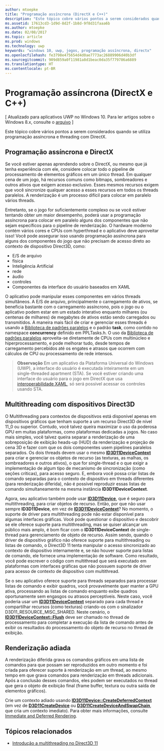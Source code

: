 ```yaml
---
author: mtoepke
title: "Programação assíncrona (DirectX e C++)"
description: "Este tópico cobre vários pontos a serem considerados quando se utiliza programação assíncrona e threading com DirectX."
ms.assetid: 17613cd3-1d9d-8d2f-1b8d-9f8d31faaa6b
ms.author: mtoepke
ms.date: 02/08/2017
ms.topic: article
ms.prod: windows
ms.technology: uwp
keywords: "windows 10, uwp, jogos, programação assíncrona, directx"
ms.openlocfilehash: fe3798e475654d4d0ae7773ac26889906d40b3df
ms.sourcegitcommit: 909d859a0f11981a8d1beac0da35f779786a6889
ms.translationtype: HT
ms.contentlocale: pt-BR
---
```

# <a name="asynchronous-programming-directx-and-c"></a>Programação assíncrona (DirectX e C++)


\[ Atualizado para aplicativos UWP no Windows 10. Para ler artigos sobre o Windows 8.x, consulte o [arquivo](http://go.microsoft.com/fwlink/p/?linkid=619132) \]

Este tópico cobre vários pontos a serem considerados quando se utiliza programação assíncrona e threading com DirectX.

## <a name="async-programming-and-directx"></a>Programação assíncrona e DirectX


Se você estiver apenas aprendendo sobre o DirectX, ou mesmo que já tenha experiência com ele, considere colocar todo o pipeline de processamento de elementos gráficos em um único thread. Em qualquer cena de um jogo, há recursos comuns como bitmaps, sombreadores e outros ativos que exigem acesso exclusivo. Esses mesmos recursos exigem que você sincronize qualquer acesso a esses recursos em todos os threads paralelos. A renderização é um processo difícil para colocar em paralelo vários threads.

Entretanto, se o jogo for suficientemente complexo ou se você estiver tentando obter um maior desempenho, poderá usar a programação assíncrona para colocar em paralelo alguns dos componentes que não sejam específicos para o pipeline de renderização. O hardware moderno contém vários cores e CPUs com hyperthread e o aplicativo deve aproveitar isso! Você pode assegurar isso usando programação assíncrona para alguns dos componentes do jogo que não precisam de acesso direto ao contexto de dispositivo Direct3D, como:

-   E/S de arquivo
-   física
-   Inteligência Artificial
-   rede
-   áudio
-   controles
-   Componentes da interface do usuário baseados em XAML

O aplicativo pode manipular esses componentes em vários threads simultâneos. A E/S de arquivo, principalmente o carregamento de ativos, se beneficia bastante com o carregamento assíncrono, pois o jogo ou o aplicativo podem estar em um estado interativo enquanto milhares (ou centenas de milhares) de megabytes de ativos estão sendo carregados ou transmitidos. A maneira mais fácil de criar e gerenciar esses threads é usando a [Biblioteca de padrões paralelos](https://msdn.microsoft.com/library/dd492418.aspx) e o padrão **task**, como contido no namespace **concurrency** definido em PPLTasks.h. O uso da [Biblioteca de padrões paralelos](https://msdn.microsoft.com/library/dd492418.aspx) aproveita-se diretamente de CPUs com multinúcleo e hiperprocessamento, e pode melhorar tudo, desde tempos de carregamento percebidos até os engates e atrasos que ocorrem com cálculos de CPU ou processamento de rede intensos.

> **Observação**   Em um aplicativo da Plataforma Universal do Windows (UWP), a interface do usuário é executada inteiramente em um single-threaded apartment (STA). Se você estiver criando uma interface do usuário para o jogo em DirectX que usa [interoperabilidade XAML](directx-and-xaml-interop.md), só será possível acessar os controles usando STA.

 

## <a name="multithreading-with-direct3d-devices"></a>Multithreading com dispositivos Direct3D


O Multithreading para contextos de dispositivos está disponível apenas em dispositivos gráficos que tenham suporte a um recurso Direct3D de nível 11\_0 ou superior. Contudo, você talvez queira maximizar o uso da poderosa GPU em muitas plataformas, como plataformas dedicadas a jogos. No caso mais simples, você talvez queira separar a renderização de uma sobreposição de exibição heads-up (HUD) da renderização e projeção de cena 3D e fazer com que os dois componentes usem pipelines paralelos separados. Os dois threads devem usar o mesmo [**ID3D11DeviceContext**](https://msdn.microsoft.com/library/windows/desktop/ff476385) para criar e gerenciar os objetos de recurso (as texturas, as malhas, os sombreadores e outros ativos), o que for single-thread e o que exigir a implementação de algum tipo de mecanismo de sincronização (como seções críticas), para acesso seguro. E, embora você possa criar listas de comando separadas para o contexto de dispositivo em threads diferentes (para renderização diferida), não é possível reproduzir essas listas de comando simultaneamente na mesma instância **ID3D11DeviceContext**.

Agora, seu aplicativo também pode usar [**ID3D11Device**](https://msdn.microsoft.com/library/windows/desktop/ff476379), que é seguro para multithreading, para criar objetos de recurso. Então, por que não usar sempre **ID3D11Device**, em vez de [**ID3D11DeviceContext**](https://msdn.microsoft.com/library/windows/desktop/ff476385)? No momento, o suporte de driver para multithreading pode não estar disponível para algumas interfaces gráficas. Você pode questionar o dispositivo e descobrir se ele oferece suporte para multithreading, mas se quiser alcançar um público mais amplo, é bom ficar com o **ID3D11DeviceContext** de single-thread para gerenciamento de objeto de recurso. Assim sendo, quando o driver de dispositivo gráfico não oferece suporte para multithreading ou listas de comando, o Direct3D 11 tenta manipular o acesso sincronizado ao contexto de dispositivo internamente e, se não houver suporte para listas de comando, ele fornece uma implementação de software. Como resultado, você pode escrever o código com multithread que será executado em plataformas com interfaces gráficas que não possuem suporte de driver para acesso de contexto de dispositivo com multithread.

Se o seu aplicativo oferece suporte para threads separados para processar listas de comando e exibir quadros, você provavelmente quer manter a GPU ativa, processando as listas de comando enquanto exibe quadros oportunamente sem engasgos ou atrasos perceptíveis. Neste caso, você poderia usar um [**ID3D11DeviceContext**](https://msdn.microsoft.com/library/windows/desktop/ff476385) separado para cada thread e compartilhar recursos (como texturas) criando-os com o sinalizador D3D11\_RESOURCE\_MISC\_SHARED. Neste cenário, o [**ID3D11DeviceContext::Flush**](https://msdn.microsoft.com/library/windows/desktop/ff476425) deve ser chamado no thread de processamento para completar a execução da lista de comando antes de exibir os resultados do processamento do objeto de recurso no thread de exibição.

## <a name="deferred-rendering"></a>Renderização adiada


A renderização diferida grava os comandos gráficos em uma lista de comandos para que possam ser reproduzidos em outro momento e foi criada para oferecer suporte à renderização em um thread, ao mesmo tempo em que grava comandos para renderização em threads adicionais. Após a conclusão desses comandos, eles podem ser executados no thread que gera o objeto de exibição final (frame buffer, textura ou outra saída de elementos gráficos).

Crie um contexto adiado usando [**ID3D11Device::CreateDeferredContext**](https://msdn.microsoft.com/library/windows/desktop/ff476505) (em vez de [**D3D11CreateDevice**](https://msdn.microsoft.com/library/windows/desktop/ff476082) ou [**D3D11CreateDeviceAndSwapChain**](https://msdn.microsoft.com/library/windows/desktop/ff476083), que cria um contexto imediato). Para obter mais informações, consulte [Immediate and Deferred Rendering](https://msdn.microsoft.com/library/windows/desktop/ff476892).

## <a name="related-topics"></a>Tópicos relacionados


* [Introdução a multithreading no Direct3D 11](https://msdn.microsoft.com/library/windows/desktop/ff476891)

 

 




